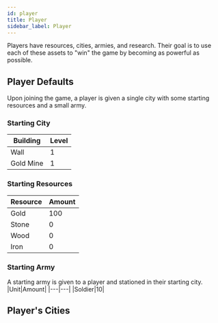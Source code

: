 ```yaml
---
id: player 
title: Player 
sidebar_label: Player 
---
```


Players have resources, cities, armies, and research. Their goal is to use each of these assets to "win" the game by becoming as powerful as possible.

## Player Defaults

Upon joining the game, a player is given a single city with some starting resources and a small army.

### Starting City

|Building|Level|
|---|---|
|Wall|1|
|Gold Mine|1|

### Starting Resources

|Resource|Amount|
|---|---|
|Gold|100|
|Stone|0|
|Wood|0|
|Iron|0|

### Starting Army

A starting army is given to a player and stationed in their starting city.
|Unit|Amount|
|---|---|
|Soldier|10|

## Player's Cities
